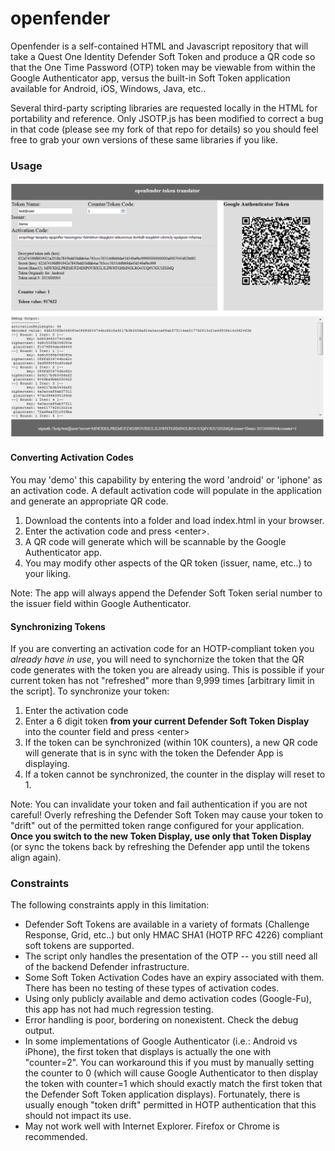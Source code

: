 # openfender

Openfender is a self-contained HTML and Javascript repository that will take a Quest One Identity Defender Soft Token and produce a QR code so that the One Time Password (OTP) token may be viewable from within the Google Authenticator app, versus the built-in Soft Token application available for Android, iOS, Windows, Java, etc..

Several third-party scripting libraries are requested locally in the HTML for portability and reference. Only JSOTP.js has been modified to correct a bug in that code (please see my fork of that repo for details) so you should feel free to grab your own versions of these same libraries if you like.

### Usage
![Screenshot](/images/screenshot.png?raw=true "Screenshot")
#### Converting Activation Codes
You may 'demo' this capability by entering the word 'android' or 'iphone' as an activation code.  A default activation code will populate in the application and generate an appropriate QR code.
1. Download the contents into a folder and load index.html in your browser.
2. Enter the activation code and press \<enter\>.  
3. A QR code will generate which will be scannable by the Google Authenticator app. 
4. You may modify other aspects of the QR token (issuer, name, etc..) to your liking.  

Note: The app will always append the Defender Soft Token serial number to the issuer field within Google Authenticator.

#### Synchronizing Tokens
If you are converting an activation code for an HOTP-compliant token you *already have in use*, you will need to synchornize the token that the QR code generates with the token you are already using.  This is possible if your current token has not "refreshed" more than 9,999 times [arbitrary limit in the script].  To synchronize your token:
1. Enter the activation code
2. Enter a 6 digit token **from your current Defender Soft Token Display** into the counter field and press \<enter\>
3. If the token can be synchronized (within 10K counters), a new QR code will generate that is in sync with the token the Defender App is displaying.
4. If a token cannot be synchronized, the counter in the display will reset to 1.

Note: You can invalidate your token and fail authentication if you are not careful!  Overly refreshing the Defender Soft Token may cause your token to "drift" out of the permitted token range configured for your application.  **Once you switch to the new Token Display, use only that Token Display** (or sync the tokens back by refreshing the Defender app until the tokens align again).


### Constraints
The following constraints apply in this limitation:
* Defender Soft Tokens are available in a variety of formats (Challenge Response, Grid, etc..) but only HMAC SHA1 (HOTP RFC 4226) compliant soft tokens are supported.  
* The script only handles the presentation of the OTP -- you still need all of the backend Defender infrastructure.
* Some Soft Token Activation Codes have an expiry associated with them. There has been no testing of these types of activation codes.
* Using only publicly available and demo activation codes (Google-Fu), this app has not had much regression testing.
* Error handling is poor, bordering on nonexistent. Check the debug output.
* In some implementations of Google Authenticator (i.e.: Android vs iPhone), the first token that displays is actually the one with "counter=2".  You can workaround this if you must by manually setting the counter to 0 (which will cause Google Authenticator to then display the token with counter=1 which should exactly match the first token that the Defender Soft Token application displays).  Fortunately, there is usually enough "token drift" permitted in HOTP authentication that this should not impact its use.
* May not work well with Internet Explorer.  Firefox or Chrome is recommended.
